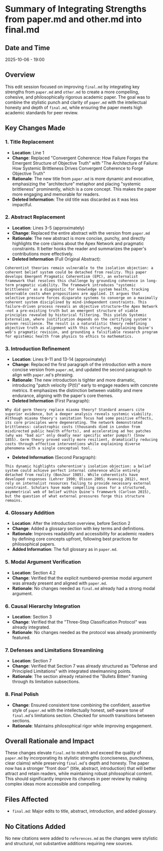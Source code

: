 # Summary of Integrating Strengths from paper.md and other.md into final.md

## Date and Time
2025-10-06 - 19:00

## Overview
This edit session focused on improving `final.md` by integrating key strengths from `paper.md` and `other.md` to create a more compelling, cohesive, and philosophically rigorous academic paper. The goal was to combine the stylistic punch and clarity of `paper.md` with the intellectual honesty and depth of `final.md`, while ensuring the paper meets high academic standards for peer review.

## Key Changes Made

### 1. Title Replacement
- **Location**: Line 1
- **Change**: Replaced "Convergent Coherence: How Failure Forges the Emergent Structure of Objective Truth" with "The Architecture of Failure: How Systemic Brittleness Drives Convergent Coherence to Forge Objective Truth"
- **Rationale**: The new title from `paper.md` is more dynamic and evocative, emphasizing the "architecture" metaphor and placing "systemic brittleness" prominently, which is a core concept. This makes the paper more engaging and memorable for readers.
- **Deleted Information**: The old title was discarded as it was less impactful.

### 2. Abstract Replacement
- **Location**: Lines 3-5 (approximately)
- **Change**: Replaced the entire abstract with the version from `paper.md`
- **Rationale**: The new abstract is more concise, punchy, and directly highlights the core claims about the Apex Network and pragmatic constraints. It better hooks the reader and summarizes the paper's contributions more effectively.
- **Deleted Information** (Full Original Abstract):
```
Coherentist theories remain vulnerable to the isolation objection: a coherent belief system could be detached from reality. This paper develops Emergent Pragmatic Coherentism (EPC), an externalist framework that resolves this challenge by grounding coherence in long-term pragmatic viability. The framework introduces "systemic brittleness" as a diagnostic for knowledge system health, tracking observable costs when propositions are applied. It argues that selective pressure forces disparate systems to converge on a maximally coherent system disciplined by mind-independent constraints. This failure-driven process reveals an objective structure—the Apex Network—not a pre-existing truth but an emergent structure of viable principles revealed by historical filtering. This yields Systemic Externalism, where justification depends on the certifying system's proven resilience. The result is a naturalistic theory redefining objective truth as alignment with this structure, explaining Quine's web's pragmatic revision, and grounding a falsifiable research program for epistemic health from physics to ethics to mathematics.
```

### 3. Introduction Refinement
- **Location**: Lines 9-11 and 13-14 (approximately)
- **Change**: Replaced the first paragraph of the introduction with a more concise version from `paper.md`, and updated the second paragraph to align with `paper.md`'s phrasing.
- **Rationale**: The new introduction is tighter and more dramatic, introducing "patch velocity (P(t))" early to engage readers with concrete metrics. It emphasizes the distinction between viability and mere endurance, aligning with the paper's core themes.
- **Deleted Information** (First Paragraph):
```
Why did germ theory replace miasma theory? Standard answers cite superior evidence, but a deeper analysis reveals systemic viability. Although miasma theory's sanitation focus had some positive effects, its core principles were degenerating. The network demonstrated brittleness: catastrophic costs (thousands died in London from misdirected public health efforts), and accelerating ad hoc patches (why was "bad air" only deadly near specific water pumps?) (Snow 1855). Germ theory proved vastly more resilient, dramatically reducing costs through effective interventions while explaining diverse phenomena with a single conceptual tool.
```
- **Deleted Information** (Second Paragraph):
```
This dynamic highlights coherentism's isolation objection: a belief system could achieve perfect internal coherence while entirely detached from reality (BonJour 1985). While coherentists have developed responses (Lehrer 1990; Olsson 2005; Kvanvig 2012), most rely on internalist resources failing to provide necessary external constraint. Scholars have made compelling cases for a structured, asymmetrical web of belief within Quine's framework (Carlson 2015), but the question of what external pressures forge this structure remains.
```

### 4. Glossary Addition
- **Location**: After the introduction overview, before Section 2
- **Change**: Added a glossary section with key terms and definitions.
- **Rationale**: Improves readability and accessibility for academic readers by defining core concepts upfront, following best practices for philosophical papers.
- **Added Information**: The full glossary as in `paper.md`.

### 5. Modal Argument Verification
- **Location**: Section 4.2
- **Change**: Verified that the explicit numbered-premise modal argument was already present and aligned with `paper.md`.
- **Rationale**: No changes needed as `final.md` already had a strong modal argument.

### 6. Causal Hierarchy Integration
- **Location**: Section 3
- **Change**: Verified that the "Three-Step Classification Protocol" was already integrated.
- **Rationale**: No changes needed as the protocol was already prominently featured.

### 7. Defenses and Limitations Streamlining
- **Location**: Section 7
- **Change**: Verified that Section 7 was already structured as "Defense and Principled Limitations" with integrated steelmanning points.
- **Rationale**: The section already retained the "Bullets Bitten" framing through its limitation subsections.

### 8. Final Polish
- **Change**: Ensured consistent tone combining the confident, assertive style of `paper.md` with the intellectually honest, self-aware tone of `final.md`'s limitations section. Checked for smooth transitions between sections.
- **Rationale**: Maintains philosophical rigor while improving engagement.

## Overall Rationale and Impact
These changes elevate `final.md` to match and exceed the quality of `paper.md` by incorporating its stylistic strengths (conciseness, punchiness, clear claims) while preserving `final.md`'s depth and honesty. The paper now has a stronger "front door" (title, abstract, introduction) that will better attract and retain readers, while maintaining robust philosophical content. This should significantly improve its chances in peer review by making complex ideas more accessible and compelling.

## Files Affected
- `final.md`: Major edits to title, abstract, introduction, and added glossary.

## No Citations Added
No new citations were added to `references.md` as the changes were stylistic and structural, not substantive additions requiring new sources.